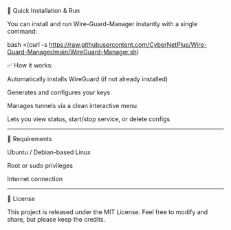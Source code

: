 🚀 Quick Installation & Run

You can install and run Wire-Guard-Manager instantly with a single command:

bash <(curl -s https://raw.githubusercontent.com/CyberNetPlus/Wire-Guard-Manager/main/WireGuard-Manager.sh)

✅ How it works:

Automatically installs WireGuard (if not already installed)

Generates and configures your keys

Manages tunnels via a clean interactive menu

Lets you view status, start/stop service, or delete configs



---

🧠 Requirements

Ubuntu / Debian-based Linux

Root or sudo privileges

Internet connection



---

📜 License

This project is released under the MIT License.
Feel free to modify and share, but please keep the credits.
